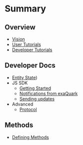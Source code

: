 # Summary

## Overview

* [Vision](README.md)
* [User Tutorials](user-guides.md)
* [Developer Tutorials](guides.md)

## Developer Docs

* [Entity State](developers/entity-state.md))
* JS SDK
  * [Getting Started](/js-sdk/getting-started.md)
  * [Notifications from exaQuark](/js-sdk/notifications-from-exaquark.md)
  * [Sending updates](/js-sdk/sending-updates.md)
* Advanced
  * [Protocol](/developers/protocol.md)

## Methods

* [Defining Methods](methods.md)

